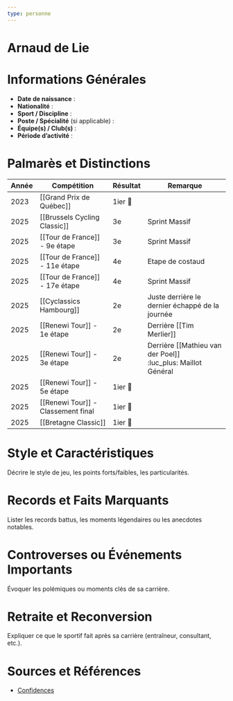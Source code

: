 ```yaml
---
type: personne
---
```


# Arnaud de Lie

# Informations Générales
- **Date de naissance** :  
- **Nationalité** :  
- **Sport / Discipline** :  
- **Poste / Spécialité** (si applicable) :  
- **Équipe(s) / Club(s)** :  
- **Période d’activité** :  

# Palmarès et Distinctions
| Année | Compétition                        | Résultat | Remarque                                                        |
| ----- | ---------------------------------- | -------- | --------------------------------------------------------------- |
| 2023  | [[Grand Prix de Québec]]           | 1ier 🥇  |                                                                 |
| 2025  | [[Brussels Cycling Classic]]       | 3e       | Sprint Massif                                                   |
| 2025  | [[Tour de France]] - 9e étape      | 3e       | Sprint Massif                                                   |
| 2025  | [[Tour de France]] - 11e étape     | 4e       | Etape de costaud                                                |
| 2025  | [[Tour de France]] - 17e étape     | 4e       | Sprint Massif                                                   |
| 2025  | [[Cyclassics Hambourg]]            | 2e       | Juste derrière le dernier échappé de la journée                 |
| 2025  | [[Renewi Tour]] - 1e étape         | 2e       | Derrière [[Tim Merlier]]                                        |
| 2025  | [[Renewi Tour]] - 3e étape         | 2e       | Derrière [[Mathieu van der Poel]]<br>:luc_plus: Maillot Général |
| 2025  | [[Renewi Tour]] - 5e étape         | 1ier 🥇  |                                                                 |
| 2025  | [[Renewi Tour]] - Classement final | 1ier 🥇  |                                                                 |
| 2025  | [[Bretagne Classic]]               | 1ier 🥇  |                                                                 |

# Style et Caractéristiques
Décrire le style de jeu, les points forts/faibles, les particularités.

# Records et Faits Marquants
Lister les records battus, les moments légendaires ou les anecdotes notables.

# Controverses ou Événements Importants
Évoquer les polémiques ou moments clés de sa carrière.

# Retraite et Reconversion
Expliquer ce que le sportif fait après sa carrière (entraîneur, consultant, etc.).

# Sources et Références
- [Confidences](https://www.lesoir.be/688092/article/2025-07-16/javais-perdu-le-gout-de-la-vie-les-confidences-poignantes-darnaud-de-lie-apres)
